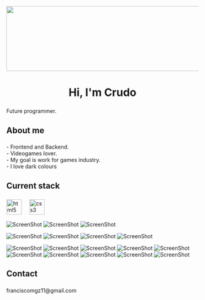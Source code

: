 <p align="center">
<img src="https://github.com/user-attachments/assets/6c85cdfe-ebca-46b1-9254-2a4c96bc2400"width="650" height="170"/>
</p>



<h1 align="center">Hi, I'm Crudo</h1>

###

<p align="left">Future programmer.</p>

###

<h2 align="left">About me</h2>

###

<p align="left">- Frontend and Backend.<br>- Videogames lover.<br>- My goal is work for games industry.<br>- I love dark colours</p>

###

<h2 align="left">Current stack</h2>

###

<div align="left">
  <img src="https://cdn.jsdelivr.net/gh/devicons/devicon/icons/html5/html5-original.svg" height="40" alt="html5 logo"  />
  <img width="12" />
  <img src="https://cdn.jsdelivr.net/gh/devicons/devicon/icons/css3/css3-original.svg" height="40" alt="css3 logo"  />

  ![ScreenShot](https://img.shields.io/badge/HTML5-E34F26.svg?style=for-the-badge&logo=HTML5&logoColor=white)
![ScreenShot](https://img.shields.io/badge/CSS3-1572B6.svg?style=for-the-badge&logo=CSS3&logoColor=white)
![ScreenShot](https://img.shields.io/badge/JavaScript-F7DF1E.svg?style=for-the-badge&logo=JavaScript&logoColor=black)

![ScreenShot](https://img.shields.io/badge/PHP-777BB4.svg?style=for-the-badge&logo=PHP&logoColor=white)
![ScreenShot](https://img.shields.io/badge/Python-3776AB.svg?style=for-the-badge&logo=Python&logoColor=white)
![ScreenShot](https://img.shields.io/badge/phpMyAdmin-6C78AF.svg?style=for-the-badge&logo=phpMyAdmin&logoColor=white)
![ScreenShot](https://img.shields.io/badge/JSON-000000.svg?style=for-the-badge&logo=JSON&logoColor=white)

![ScreenShot](https://img.shields.io/badge/Laravel-FF2D20.svg?style=for-the-badge&logo=Laravel&logoColor=white)
![ScreenShot](https://img.shields.io/badge/Reddit-FF4500.svg?style=for-the-badge&logo=Reddit&logoColor=white)
![ScreenShot](https://img.shields.io/badge/XAMPP-FB7A24.svg?style=for-the-badge&logo=XAMPP&logoColor=white)
![ScreenShot](https://img.shields.io/badge/MySQL-4479A1.svg?style=for-the-badge&logo=MySQL&logoColor=white)
![ScreenShot](https://img.shields.io/badge/Git-F05032.svg?style=for-the-badge&logo=Git&logoColor=white)
![ScreenShot](https://img.shields.io/badge/Toyota-EB0A1E.svg?style=for-the-badge&logo=Toyota&logoColor=white)
![ScreenShot](https://img.shields.io/badge/GitHub-181717.svg?style=for-the-badge&logo=GitHub&logoColor=white)
![ScreenShot](https://img.shields.io/badge/Postman-FF6C37.svg?style=for-the-badge&logo=Postman&logoColor=white)
![ScreenShot](https://img.shields.io/badge/Cloudinary-3448C5.svg?style=for-the-badge&logo=Cloudinary&logoColor=white)
![ScreenShot](https://img.shields.io/badge/Slack-4A154B.svg?style=for-the-badge&logo=Slack&logoColor=white)
</div>

###

<h2 align="left">Contact</h2>

###

<p align="left">franciscomgz11@gmail.com</p>

###
